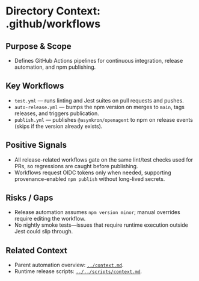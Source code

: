 # Directory Context: .github/workflows

## Purpose & Scope
- Defines GitHub Actions pipelines for continuous integration, release automation, and npm publishing.

## Key Workflows
- `test.yml` — runs linting and Jest suites on pull requests and pushes.
- `auto-release.yml` — bumps the npm version on merges to `main`, tags releases, and triggers publication.
- `publish.yml` — publishes `@asynkron/openagent` to npm on release events (skips if the version already exists).

## Positive Signals
- All release-related workflows gate on the same lint/test checks used for PRs, so regressions are caught before publishing.
- Workflows request OIDC tokens only when needed, supporting provenance-enabled `npm publish` without long-lived secrets.

## Risks / Gaps
- Release automation assumes `npm version minor`; manual overrides require editing the workflow.
- No nightly smoke tests—issues that require runtime execution outside Jest could slip through.

## Related Context
- Parent automation overview: [`../context.md`](../context.md).
- Runtime release scripts: [`../../scripts/context.md`](../../scripts/context.md).
